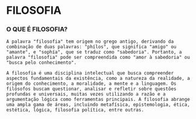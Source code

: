 # FILOSOFIA

### O QUE É FILOSOFIA? 

    A palavra "filosofia" tem origem no grego antigo, derivando da combinação de duas palavras: "phílos", que significa "amigo" ou "amante", e "sophía", que se traduz como "sabedoria". Portanto, a palavra "filosofia" pode ser compreendida como "amor à sabedoria" ou "busca pelo conhecimento".

    A filosofia é uma disciplina intelectual que busca compreender aspectos fundamentais da existência, como a natureza da realidade, a origem do conhecimento, a moralidade, a mente e a linguagem. Os filósofos buscam questionar, analisar e refletir sobre questões profundas e universais, muitas vezes utilizando a razão e a argumentação lógica como ferramentas principais. A filosofia abrange uma ampla gama de áreas, incluindo metafísica, epistemologia, ética, estética, lógica, filosofia política, entre outras.